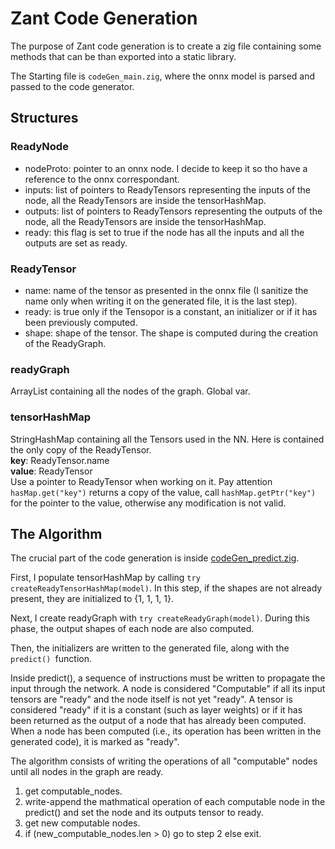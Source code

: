 # Zant Code Generation

The purpose of Zant code generation is to create a zig file containing some methods that can be than exported into a static library.  

The Starting file is `codeGen_main.zig`, where the onnx model is parsed and passed to the code generator.

## Structures
### ReadyNode
- nodeProto: pointer to an onnx node. I decide to keep it so tho have a reference to the onnx correspondant.  
- inputs: list of pointers to ReadyTensors representing the inputs of the node, all the ReadyTensors are inside the tensorHashMap.
- outputs: list of pointers to ReadyTensors representing the outputs of the node, all the ReadyTensors are inside the tensorHashMap.
- ready: this flag is set to true if the node has all the inputs and all the outputs are set as ready.  

### ReadyTensor
- name: name of the tensor as presented in the onnx file (I sanitize the name only when writing it on the generated file, it is the last step).  
- ready: is true only if the Tensopor is a constant, an initializer or if it has been previously computed.  
- shape: shape of the tensor. The shape is computed during the creation of the ReadyGraph.

### readyGraph
ArrayList containing all the nodes of the graph. Global var.

### tensorHashMap
StringHashMap containing all the Tensors used in the NN. Here is contained the only copy of the ReadyTensor.  
    **key**: ReadyTensor.name  
    **value**: ReadyTensor  
Use a pointer to ReadyTensor when working on it. Pay attention `hasMap.get("key")` returns a copy of the value, call `hashMap.getPtr("key")` for the pointer to the value, otherwise any modification is not valid.

## The Algorithm
The crucial part of the code generation is inside [codeGen_predict.zig](codeGen_predict.zig).

First, I populate tensorHashMap by calling `try createReadyTensorHashMap(model)`. In this step, if the shapes are not already present, they are initialized to {1, 1, 1, 1}.

Next, I create readyGraph with `try createReadyGraph(model)`. During this phase, the output shapes of each node are also computed.

Then, the initializers are written to the generated file, along with the `predict() `function.

Inside predict(), a sequence of instructions must be written to propagate the input through the network. A node is considered "Computable" if all its input tensors are "ready" and the node itself is not yet "ready". A tensor is considered "ready" if it is a constant (such as layer weights) or if it has been returned as the output of a node that has already been computed. When a node has been computed (i.e., its operation has been written in the generated code), it is marked as "ready".

The algorithm consists of writing the operations of all "computable" nodes until all nodes in the graph are ready.
  
1. get computable_nodes.
2. write-append the mathmatical operation of each computable node in the predict() and set the node and its outputs tensor to ready.
3. get new computable nodes.
4. if (new_computable_nodes.len > 0) go to step 2 else exit.



